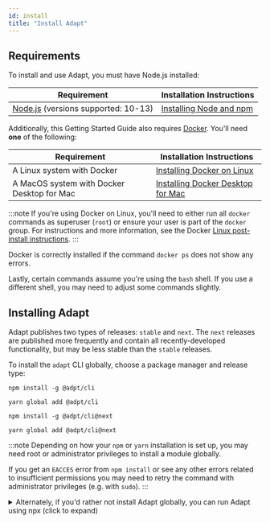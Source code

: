 ```yaml
---
id: install
title: "Install Adapt"
---
```


<!-- DOCTOC SKIP -->

## Requirements

To install and use Adapt, you must have Node.js installed:

| Requirement | Installation Instructions |
| --- | --- |
| [Node.js](https://nodejs.org) (versions supported: 10-13) | [Installing Node and npm](../user/install/requirements.md#nodejs-with-npm) |

Additionally, this Getting Started Guide also requires [Docker](https://docker.com).
You'll need **one** of the following:

| Requirement | Installation Instructions |
| --- | --- |
| A Linux system with Docker | [Installing Docker on Linux](https://docs.docker.com/install/#server) |
| A MacOS system with Docker Desktop for Mac | [Installing Docker Desktop for Mac](https://docs.docker.com/docker-for-mac/install/) |

:::note
If you're using Docker on Linux, you'll need to either run all `docker` commands as superuser (`root`) or ensure your user is part of the `docker` group.
For instructions and more information, see the Docker [Linux post-install instructions](https://docs.docker.com/install/linux/linux-postinstall/).
:::

Docker is correctly installed if the command `docker ps` does not show any errors.

Lastly, certain commands assume you're using the `bash` shell.
If you use a different shell, you may need to adjust some commands slightly.

## Installing Adapt

Adapt publishes two types of releases: `stable` and `next`.
The `next` releases are published more frequently and contain all recently-developed functionality, but may be less stable than the `stable` releases.

To install the `adapt` CLI globally, choose a package manager and release type:

<!-- doctest command -->
<!--DOCUSAURUS_CODE_TABS-->
<!--npm - stable-->

```console
npm install -g @adpt/cli
```

<!--yarn - stable-->

```console
yarn global add @adpt/cli
```

<!--npm - next-->

```console
npm install -g @adpt/cli@next
```

<!--yarn - next-->

```console
yarn global add @adpt/cli@next
```

<!--END_DOCUSAURUS_CODE_TABS-->

<!-- doctest output { matchRegex: "\\+ @adpt/cli@" } -->

:::note
Depending on how your `npm` or `yarn` installation is set up, you may need root or administrator privileges to install a module globally.

If you get an `EACCES` error from `npm install` or see any other errors related to insufficient permissions you may need to retry the command with administrator privileges (e.g. with `sudo`).
:::

<details>
<summary>Alternately, if you'd rather not install Adapt globally, you can run Adapt using npx (click to expand)</summary>

As an alternative to installing `adapt` globally, you can use `npx` instead.
To use Adapt via `npx`, any time you see an `adapt` CLI command in this guide, simply substitute `npx @adpt/cli` instead of `adapt`.
For example, if this guide asks you to run this command:

```console
adapt new blank
```

You would instead type:

```console
npx @adpt/cli new blank
```

The rest of this guide will assume you have installed `adapt` globally using `npm install -g`.
</details>
